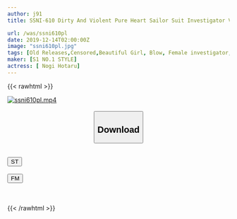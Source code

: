 ```yaml
---
author: j91
title: SSNI-610 Dirty And Violent Pure Heart Sailor Suit Investigator Virgin Lost Rush Les × Pukan! Nogi Firefly

url: /was/ssni610pl
date: 2019-12-14T02:00:00Z
image: "ssni610pl.jpg"
tags: [Old Releases,Censored,Beautiful Girl, Blow, Female investigator, (tag-censored), Risky Mosaic ]
maker: [S1 NO.1 STYLE]
actress: [ Nogi Hotaru]
---
```



{{< rawhtml >}}

<div class="video" data-videoid="3B1pxDA7lKfdyDp">
    <a href="javascript:;">
        <img src="/was/ssni610pl/ssni610pl.jpg" width="WIDTH" height="HEIGHT" alt="ssni610pl.mp4" loading="lazy">
    </a>
</div>

<script type="text/javascript" src="https://j91.asia/asset/on-demand-st.js"></script>

<br>
  <link rel="stylesheet" href="https://j91.asia/asset/bs5.css">
  
  <center>
  <button class="btn btn-primary" type="button" data-bs-toggle="collapse" data-bs-target=".multi-collapse" aria-expanded="false" aria-controls="multiCollapseExample1 multiCollapseExample2"><h2>Download</h2></button></center>
</p>
<div class="row">
  <div class="col">
    <div class="collapse multi-collapse" id="multiCollapseExample1">
      <div class="card card-body">
	      	      <br>
<div class="buttons">  
<a href="https://streamtape.to/v/3B1pxDA7lKfdyDp" target="_blank"><button class="btn-hover color-3"><i class="fa fa-download"></i> ST</button></a></div>
    </div>
  </div>
</div>
  <div class="col">
    <div class="collapse multi-collapse" id="multiCollapseExample2">
      <div class="card card-body">
	      <br>
<div class="buttons">
    <a href="https://filemoon.sx/d/8menhpdlzcod" target="_blank"><button class="btn-hover color-8"><i class="fa fa-download"></i> FM</button></a></div>
<br><br>
      </div>
    </div>
  </div>
</div>

{{< /rawhtml >}}